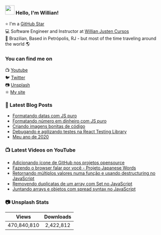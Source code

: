 ### <img src="https://media.giphy.com/media/hvRJCLFzcasrR4ia7z/giphy.gif" width="30px"> Hello, I'm Willian!

⭐ I'm a [GitHub Star](https://stars.github.com/profiles/willianjusten/) <br>
💻 Software Engineer and Instructor at [Willian Justen Cursos](https://willianjusten.com.br/cursos) <br>
🏡 Brazilian, Based in Petrópolis, RJ - but most of the time traveling around the world 🌎

### You can find me on

📺 [Youtube](https://www.youtube.com/WillianJustenCursos/?sub_confirmation=1) <br>
🐦 [Twitter](https://twitter.com/Willian_justen) <br>
📷 [Unsplash](https://unsplash.com/@willianjusten) <br>
⚛️ [My site](https://willianjusten.com.br) <br>

### 📕 Latest Blog Posts

<!-- BLOG:START -->
- [Formatando datas com JS puro](https://willianjusten.com.br/formatando-datas-com-js-puro/)
- [Formatando número em dinheiro com JS puro](https://willianjusten.com.br/formatando-numero-em-dinheiro-com-js-puro/)
- [Criando imagens bonitas de código](https://willianjusten.com.br/criando-imagens-bonitas-de-codigo/)
- [Debugando e agilizando testes na React Testing Library](https://willianjusten.com.br/debugando-e-agilizando-testes-na-react-testing-library/)
- [Meu ano de 2020](https://willianjusten.com.br/meu-ano-de-2020/)
<!-- BLOG:END -->

### 📺 Latest Videos on YouTube

<!-- YOUTUBE:START -->
- [Adicionando ícone de GitHub nos projetos opensource](https://www.youtube.com/watch?v=H5XBjyoU1E0)
- [Fazendo o browser falar por você - Projeto Japanese Words](https://www.youtube.com/watch?v=SOgN69e9-Uc)
- [Retornando múltiplos valores numa função e usando destructuring no JavaScript](https://www.youtube.com/watch?v=R1MzzVswwFw)
- [Removendo duplicatas de um array com Set no JavaScript](https://www.youtube.com/watch?v=JxkQGHMuZQw)
- [Juntando arrays e objetos com spread syntax no JavaScript](https://www.youtube.com/watch?v=1Y8h-R-uymM)
<!-- YOUTUBE:END -->

### 📷 Unsplash Stats

<!-- UNSPLASH-STATS:START -->
| **Views**         | **Downloads**        |
|:-----------------:|:--------------------:|
|470,840,810   | 2,422,812 |
<!-- UNSPLASH-STATS:END -->
